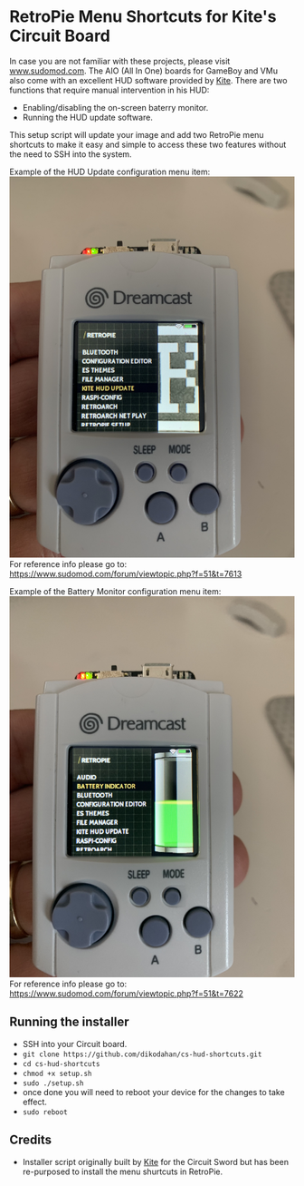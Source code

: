 # RetroPie Menu Shortcuts for Kite's Circuit Board

In case you are not familiar with these projects, please visit www.sudomod.com. The AIO (All In One) boards for GameBoy and VMu also come with an excellent HUD software provided by [Kite](https://github.com/kiteretro). There are two functions that require manual intervention in his HUD:
* Enabling/disabling the on-screen baterry monitor.
* Running the HUD update software.

This setup script will update your image and add two RetroPie menu shortcuts to make it easy and simple to access these two features without the need to SSH into the system.

Example of the HUD Update configuration menu item:
![Update Menu](https://github.com/dikodahan/Kite-Circuit-Boards-RPi-Menu-Shurtcuts/blob/master/images/Update-Demo.jpeg "Update Menu on a Circuit-Gem")
For reference info please go to: https://www.sudomod.com/forum/viewtopic.php?f=51&t=7613

Example of the Battery Monitor configuration menu item:
![Battery Menu](https://github.com/dikodahan/Kite-Circuit-Boards-RPi-Menu-Shurtcuts/blob/master/images/Battery-Demo.jpeg "Battery Menu on a Circuit-Gem")
For reference info please go to: https://www.sudomod.com/forum/viewtopic.php?f=51&t=7622

## Running the installer

* SSH into your Circuit board.
* `git clone https://github.com/dikodahan/cs-hud-shortcuts.git`
* `cd cs-hud-shortcuts`
* `chmod +x setup.sh`
* `sudo ./setup.sh`
* once done you will need to reboot your device for the changes to take effect.
* `sudo reboot`

## Credits

- Installer script originally built by [Kite](https://github.com/kiteretro) for the Circuit Sword but has been re-purposed to install the menu shurtcuts in RetroPie.
